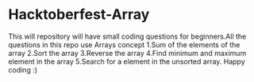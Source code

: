 # Hacktoberfest-Array
This will repository will have small coding questions for beginners.All the questions in this repo use Arrays concept
1.Sum of the elements of the array
2.Sort the array
3.Reverse the array
4.Find minimum and maximum element in the array
5.Search for a element in the unsorted array.
Happy coding :)
